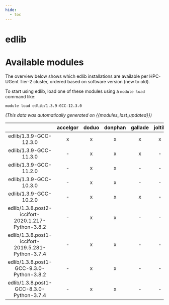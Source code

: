 ```yaml
---
hide:
  - toc
---
```


edlib
=====

# Available modules


The overview below shows which edlib installations are available per HPC-UGent Tier-2 cluster, ordered based on software version (new to old).

To start using edlib, load one of these modules using a `module load` command like:

```shell
module load edlib/1.3.9-GCC-12.3.0
```

*(This data was automatically generated on {{modules_last_updated}})*  

| |accelgor|doduo|donphan|gallade|joltik|shinx|skitty|
| :---: | :---: | :---: | :---: | :---: | :---: | :---: | :---: |
|edlib/1.3.9-GCC-12.3.0|x|x|x|x|x|x|x|
|edlib/1.3.9-GCC-11.3.0|-|x|x|x|-|-|-|
|edlib/1.3.9-GCC-11.2.0|-|x|x|-|-|-|-|
|edlib/1.3.9-GCC-10.3.0|-|x|x|-|-|-|-|
|edlib/1.3.9-GCC-10.2.0|-|x|x|x|-|-|-|
|edlib/1.3.8.post2-iccifort-2020.1.217-Python-3.8.2|-|x|x|-|-|-|-|
|edlib/1.3.8.post1-iccifort-2019.5.281-Python-3.7.4|-|x|x|-|-|-|-|
|edlib/1.3.8.post1-GCC-9.3.0-Python-3.8.2|-|x|x|-|-|-|-|
|edlib/1.3.8.post1-GCC-8.3.0-Python-3.7.4|-|x|x|-|-|-|-|
